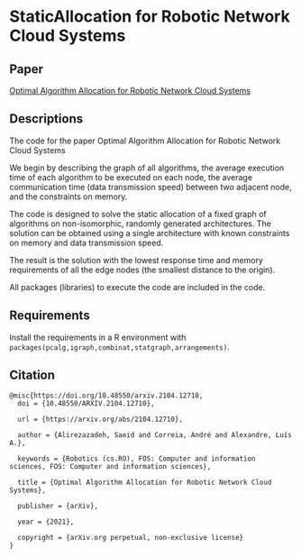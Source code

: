 # StaticAllocation for Robotic Network Cloud Systems
## Paper

[Optimal Algorithm Allocation for Robotic Network Cloud Systems](https://arxiv.org/abs/2104.12710)

## Descriptions
The code for the paper Optimal Algorithm Allocation for Robotic Network Cloud Systems 

We begin by describing the graph of all algorithms, the average execution time of each algorithm to be executed on each node, the average communication time (data transmission speed) between two adjacent node, and the constraints on memory. 

The code is designed to solve the static allocation of a fixed graph of algorithms on non-isomorphic, randomly generated architectures. The solution can be obtained using a single architecture with known constraints on memory and data transmission speed. 

The result is the solution with the lowest response time and memory requirements of all the edge nodes (the smallest distance to the origin). 

All packages (libraries) to execute the code are included in the code.

## Requirements
Install the requirements in a R environment with `packages(pcalg,igraph,combinat,statgraph,arrangements)`.


## Citation
```
@misc{https://doi.org/10.48550/arxiv.2104.12710,
  doi = {10.48550/ARXIV.2104.12710},
  
  url = {https://arxiv.org/abs/2104.12710},
  
  author = {Alirezazadeh, Saeid and Correia, André and Alexandre, Luís A.},
  
  keywords = {Robotics (cs.RO), FOS: Computer and information sciences, FOS: Computer and information sciences},
  
  title = {Optimal Algorithm Allocation for Robotic Network Cloud Systems},
  
  publisher = {arXiv},
  
  year = {2021},
  
  copyright = {arXiv.org perpetual, non-exclusive license}
}
```
